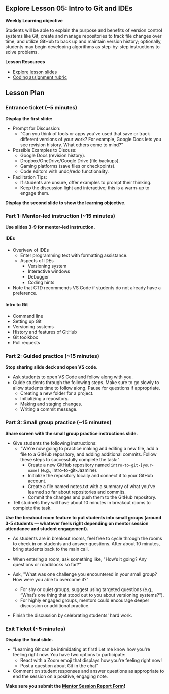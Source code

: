 ## Explore Lesson 05: Intro to Git and IDEs

**Weekly Learning objective**

Students will be able to explain the purpose and benefits of version control systems like Git, create and manage repositories to track file changes over time, and utilize GitHub to back up and maintain version history; optionally, students may begin developing algorithms as step-by-step instructions to solve problems.

**Lesson Resources**

  * [Explore lesson slides]()
  * [Coding assignment rubric]()

## Lesson Plan

### Entrance ticket (~5 minutes)
**Display the first slide:**
  * Prompt for Discussion:
    * "Can you think of tools or apps you've used that save or track different versions of your work? For example, Google Docs lets you see revision history. What others come to mind?"
  * Possible Examples to Discuss:
    * Google Docs (revision history).
    * Dropbox/OneDrive/Google Drive (file backups).
    * Gaming platforms (save files or checkpoints).
    * Code editors with undo/redo functionality.
  * Facilitation Tips:
    * If students are unsure, offer examples to prompt their thinking.
    * Keep the discussion light and interactive; this is a warm-up to engage them.
   
  **Display the second slide to show the learning objective.**

### Part 1: Mentor-led instruction (~15 minutes)

**Use slides 3-9 for mentor-led instruction.**

#### IDEs

  * Overivew of IDEs
      * Enter programming text with formatting assistance.
      * Aspects of IDEs
          * Versioning system
          * Interactive windows
          * Debugger
          * Coding hints
  * Note that CTD recommends VS Code if students do not already have a preference.

#### Intro to Git

  * Command line
  * Setting up Git
  * Versioning systems
  * History and features of GitHub
  * Git toolkbox
  * Pull requests

### Part 2: Guided practice (~15 minutes)

**Stop sharing slide deck and open VS code.**

  * Ask students to open VS Code and follow along with you.
  * Guide students through the following steps. Make sure to go slowly to allow students time to follow along. Pause for questions if appropriate.
    * Creating a new folder for a project.
    * Initializing a repository.
    * Making and staging changes.
    * Writing a commit message.

### Part 3: Small group practice (~15 minutes)

**Share screen with the small group practice instructions slide.**

  * Give students the following instructions:
      * "We're now going to practice making and editing a new file, add a file to a GitHub repository, and adding additional commits. Follow these steps to successfully complete the task:"
          * Create a new GitHub repository named `intro-to-git-[your-name]` (e.g., intro-to-git-Jazmine).
          * Initialize the repository locally and connect it to your GitHub account.
          * Create a file named notes.txt with a summary of what you’ve learned so far about repositories and commits.
          * Commit the changes and push them to the GitHub repository.
  * Tell studnets they will have about 10 minutes in breakout rooms to complete the task. 
   
**Use the breakout room feature to put students into small groups (around 3-5 students — whatever feels right depending on mentor session attendance and student engagement).**
  * As students are in breakout rooms, feel free to cycle through the rooms to check in on students and answer questions. After about 10 minutes, bring students back to the main call.
  * When entering a room, ask something like, "How’s it going? Any questions or roadblocks so far?"

  * Ask, "What was one challenge you encountered in your small group? How were you able to overcome it?"
      * For shy or quiet groups, suggest using targeted questions (e.g., “What’s one thing that stood out to you about versioning systems?”).
      * For highly engaged groups, mentors could encourage deeper discussion or additional practice.
  * Finish the discussion by celebrating students' hard work. 

### Exit Ticket (~5 minutes)

**Display the final slide.**

  * "Learning Git can be intimidating at first! Let me know how you're feeling right now. You have two options to participate:
      * React with a Zoom emoji that displays how you're feeling right now!
      * Post a question about Git in the chat"
  * Comment on student responses and answer questions as appropriate to end the session on a positive, engaging note.

**Make sure you submit the [Mentor Session Report Form](https://airtable.com/appoSRJMlXH9KvE6w/shrp0jjRtoMyTXRzh)!**
